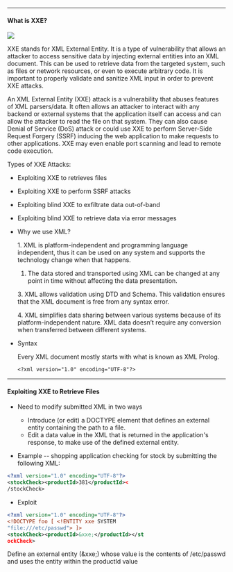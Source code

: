 --- ---

<h4>What is XXE?</h4>  

![](https://assets.tryhackme.com/additional/cmn-owasptopten/XXE_600x315.png)

XXE stands for XML External Entity. It is a type of vulnerability that allows an attacker to access sensitive data by injecting external entities into an XML document. This can be used to retrieve data from the targeted system, such as files or network resources, or even to execute arbitrary code. It is important to properly validate and sanitize XML input in order to prevent XXE attacks.

An XML External Entity (XXE) attack is a vulnerability that abuses features of XML parsers/data. It often allows an attacker to interact with any backend or external systems that the application itself can access and can allow the attacker to read the file on that system. They can also cause Denial of Service (DoS) attack or could use XXE to perform Server-Side Request Forgery (SSRF) inducing the web application to make requests to other applications. XXE may even enable port scanning and lead to remote code execution.  
  
Types of XXE Attacks:
- Exploiting XXE to retrieves files
- Exploiting XXE to perform SSRF attacks
- Exploiting blind XXE to exfiltrate data out-of-band
- Exploiting blind XXE to retrieve data via error messages
  
- Why we use XML?  
  
	1. XML is platform-independent and programming language independent, thus it can be used on any system and supports the technology change when that happens.  
  
	1. The data stored and transported using XML can be changed at any point in time without affecting the data presentation.  
  
	3. XML allows validation using DTD and Schema. This validation ensures that the XML document is free from any syntax error.  
  
	4. XML simplifies data sharing between various systems because of its platform-independent nature. XML data doesn’t require any conversion when transferred between different systems.  
  
- Syntax  
  
	Every XML document mostly starts with what is known as XML Prolog.  

	```Terminal
	<?xml version="1.0" encoding="UTF-8"?>
	```
--- ---

<h4>Exploiting XXE to Retrieve Files</h4>

- Need to modify submitted XML in two ways
	- Introduce (or edit) a DOCTYPE element that defines an external entity containing the path to a file.
	- Edit a data value in the XML that is returned in the application's response, to make use of the defined external entity.

- Example -- shopping application checking for stock by submitting the following XML:
```xml
<?xml version="1.0" encoding="UTF-8"?>
<stockCheck><productId>381</productId><
/stockCheck>
```

- Exploit
```xml
<?xml version="1.0" encoding="UTF-8"?>
<!DOCTYPE foo [ <!ENTITY xxe SYSTEM
"file:///etc/passwd"> ]>
<stockCheck><productId>&xxe;</productId></st
ockCheck>
```

Define an external entity (&xxe;) whose value is the contents of /etc/passwd and uses the entity within the productId value
